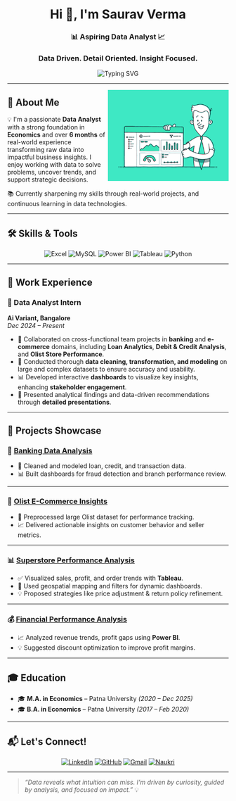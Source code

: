 <h1 align="center">Hi 👋, I'm Saurav Verma </h1>
<h3 align="center">📊 Aspiring Data Analyst 📈 </h3>
<h3 align="center"> Data Driven. Detail Oriented. Insight Focused.  </h3>
<p align="center">
  <img src="https://readme-typing-svg.demolab.com?font=Fira+Code&pause=1000&center=true&vCenter=true&width=500&lines=Turning+data+into+decisions...;Passionate+about+analytics+%26+insights;Let's+transform+raw+data+into+real+impact!" alt="Typing SVG" />
</p>

---

<img align="right" alt="Data Analyst" width="275" src="da1.gif">


## 👤 About Me

💡 I'm a passionate **Data Analyst** with a strong foundation in **Economics** and over **6 months** of real-world experience transforming raw data into impactful business insights. I enjoy working with data to solve problems, uncover trends, and support strategic decisions.

📚 Currently sharpening my skills through real-world projects, and continuous learning in data technologies.


---

## 🛠️ Skills & Tools

<div align="center">

![Excel](https://img.shields.io/badge/-Excel-217346?style=for-the-badge&logo=microsoft-excel&logoColor=white)
![MySQL](https://img.shields.io/badge/-MySQL-005C84?style=for-the-badge&logo=mysql&logoColor=white)
![Power BI](https://img.shields.io/badge/-Power%20BI-F2C811?style=for-the-badge&logo=power-bi&logoColor=black)
![Tableau](https://img.shields.io/badge/-Tableau-E97627?style=for-the-badge&logo=tableau&logoColor=white)
![Python](https://img.shields.io/badge/-Python-3776AB?style=for-the-badge&logo=python&logoColor=white)

</div>

---

## 🏢 Work Experience

### 📍 Data Analyst Intern  
**Ai Variant, Bangalore**  
*Dec 2024 – Present*

- 🤝 Collaborated on cross-functional team projects in **banking** and **e-commerce** domains, including **Loan Analytics**, **Debit & Credit Analysis**, and **Olist Store Performance**.
- 🧹 Conducted thorough **data cleaning, transformation, and modeling** on large and complex datasets to ensure accuracy and usability.
- 📊 Developed interactive **dashboards** to visualize key insights, enhancing **stakeholder engagement**.
- 🧠 Presented analytical findings and data-driven recommendations through **detailed presentations**.

---
## 💼 Projects Showcase

### 🏦 [Banking Data Analysis](https://github.com/Sauravverma29/Banking-Data-Analysis)
- 💾 Cleaned and modeled loan, credit, and transaction data.
- 📊 Built dashboards for fraud detection and branch performance review.

---

### 🛒 [Olist E-Commerce Insights](https://github.com/Sauravverma29/Olist-Store-Analysis)
- 🧼 Preprocessed large Olist dataset for performance tracking.
- 📈 Delivered actionable insights on customer behavior and seller metrics.

---

### 📊 [Superstore Performance Analysis](https://github.com/Sauravverma29/Superstore-Performance-Analysis)
- ✅ Visualized sales, profit, and order trends with **Tableau**.
- 📍 Used geospatial mapping and filters for dynamic dashboards.
- 💡 Proposed strategies like price adjustment & return policy refinement.

---

### 💰 [Financial Performance Analysis](https://github.com/Sauravverma29/Financial-Performance-Analysis)
- 📈 Analyzed revenue trends, profit gaps using **Power BI**.
- 💡 Suggested discount optimization to improve profit margins.

---



## 🎓 Education

- 🎓 **M.A. in Economics** – Patna University *(2020 – Dec 2025)*
- 🎓 **B.A. in Economics** – Patna University *(2017 – Feb 2020)*

---

## 📬 Let's Connect!

<div align="center">

[![LinkedIn](https://img.shields.io/badge/-LinkedIn-blue?style=for-the-badge&logo=linkedin&logoColor=white)](https://www.linkedin.com/in/saurav-verma29)
[![GitHub](https://img.shields.io/badge/-GitHub-black?style=for-the-badge&logo=github&logoColor=white)](https://github.com/Sauravverma29)
[![Gmail](https://img.shields.io/badge/-Gmail-D14836?style=for-the-badge&logo=gmail&logoColor=white)](mailto:sauravverma1369@gmail.com)
[![Naukri](https://img.shields.io/badge/-Naukri-0073B1?style=for-the-badge&logo=naukri&logoColor=white)](https://www.naukri.com/mnjuser/homepage)


</div>

---


> *“Data reveals what intuition can miss. I’m driven by curiosity, guided by analysis, and focused on impact.”*  💡
